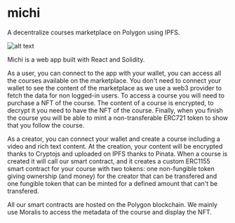 # michi
A decentralize courses marketplace on Polygon using IPFS.

![alt text](https://i.imgur.com/pXbwdwa.png)

Michi is a web app built with React and Solidity.

As a user, you can connect to the app with your wallet, you can access all the courses available on the marketplace. You don't need to connect your wallet to see the content of the marketplace as we use a web3 provider to fetch the data for non logged-in users. To access a course you will need to purchase a NFT of the course. The content of a course is encrypted, to decrypt it you need to have the NFT of the course. Finally, when you finish the course you will be able to mint a non-transferable ERC721 token to show that you follow the course.

As a creator, you can connect your wallet and create a course including a video and rich text content. At the creation, your content will be encrypted thanks to Cryptojs and uploaded on IPFS thanks to Pinata. When a course is created it will call our smart contract, and it creates a custom ERC1155 smart contract for your course with two tokens: one non-fungible token giving ownership (and money) for the creator that can be transfered and one fungible token that can be minted for a defined amount that can't be transfered. 

All our smart contracts are hosted on the Polygon blockchain. We mainly use Moralis to access the metadata of the course and display the NFT. 
